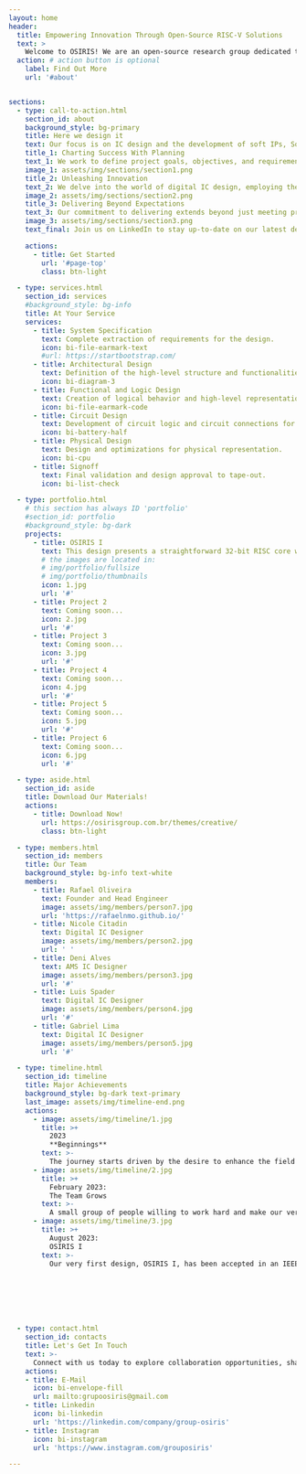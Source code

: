 ```yaml
---
layout: home
header:
  title: Empowering Innovation Through Open-Source RISC-V Solutions
  text: >
    Welcome to OSIRIS! We are an open-source research group dedicated to developing cutting-edge RISC-V architectures for integrated systems. 
  action: # action button is optional
    label: Find Out More
    url: '#about'


sections:
  - type: call-to-action.html
    section_id: about
    background_style: bg-primary
    title: Here we design it
    text: Our focus is on IC design and the development of soft IPs, SoCs, and ASICs for both general-purpose and low-power applications. Our team is committed to advancing the field of VLSI design through innovative research and practical solutions. 
    title_1: Charting Success With Planning
    text_1: We work to define project goals, objectives, and requirements. We carefully consider the specifications, constraints, and timelines to create a detailed project plan that serves as a roadmap for the entire design process. This planning phase is crucial in establishing clear project milestones and deliverables, enabling us to manage resources efficiently and ensure that the project stays on track from start to finish.
    image_1: assets/img/sections/section1.png
    title_2: Unleashing Innovation
    text_2: We delve into the world of digital IC design, employing the latest tools and methodologies to craft innovative solutions. Our focus extends to the development of soft IPs, SoCs, and ASICs tailored to both general-purpose and low-power applications. We believe in pushing the boundaries of what's possible, and our designs reflect that commitment, consistently delivering excellence in the field of VLSI design.
    image_2: assets/img/sections/section2.png
    title_3: Delivering Beyond Expectations
    text_3: Our commitment to delivering extends beyond just meeting project specifications, we strive to provide practical solutions to the world that align with our long-term goals. With rigorous testing, quality assurance, and adherence to industry standards, we guarantee that the delivered ASIC designs are ready to make a significant impact in the world of microelectronics.
    image_3: assets/img/sections/section3.png
    text_final: Join us on LinkedIn to stay up-to-date on our latest developments and insights into the world of semiconductor design.

    actions:
      - title: Get Started
        url: '#page-top'
        class: btn-light

  - type: services.html
    section_id: services
    #background_style: bg-info
    title: At Your Service
    services:
      - title: System Specification
        text: Complete extraction of requirements for the design.
        icon: bi-file-earmark-text
        #url: https://startbootstrap.com/
      - title: Architectural Design
        text: Definition of the high-level structure and functionalities.
        icon: bi-diagram-3
      - title: Functional and Logic Design
        text: Creation of logical behavior and high-level representation.
        icon: bi-file-earmark-code
      - title: Circuit Design
        text: Development of circuit logic and circuit connections for the design.
        icon: bi-battery-half
      - title: Physical Design
        text: Design and optimizations for physical representation.
        icon: bi-cpu
      - title: Signoff
        text: Final validation and design approval to tape-out.
        icon: bi-list-check

  - type: portfolio.html
    # this section has always ID 'portfolio'
    #section_id: portfolio
    #background_style: bg-dark
    projects:
      - title: OSIRIS I
        text: This design presents a straightforward 32-bit RISC core with 16 general-purpose registers (x0-x15), where x0 is a dedicated ZERO register.
        # the images are located in:
        # img/portfolio/fullsize
        # img/portfolio/thumbnails
        icon: 1.jpg
        url: '#'
      - title: Project 2
        text: Coming soon...
        icon: 2.jpg
        url: '#'
      - title: Project 3
        text: Coming soon...
        icon: 3.jpg
        url: '#'
      - title: Project 4
        text: Coming soon...
        icon: 4.jpg
        url: '#'
      - title: Project 5
        text: Coming soon...
        icon: 5.jpg
        url: '#'
      - title: Project 6
        text: Coming soon...
        icon: 6.jpg
        url: '#'

  - type: aside.html
    section_id: aside
    title: Download Our Materials!
    actions:
      - title: Download Now!
        url: https://osirisgroup.com.br/themes/creative/
        class: btn-light

  - type: members.html
    section_id: members
    title: Our Team
    background_style: bg-info text-white
    members:
      - title: Rafael Oliveira
        text: Founder and Head Engineer
        image: assets/img/members/person7.jpg
        url: 'https://rafaelnmo.github.io/'
      - title: Nicole Citadin
        text: Digital IC Designer
        image: assets/img/members/person2.jpg
        url: ' '
      - title: Deni Alves
        text: AMS IC Designer
        image: assets/img/members/person3.jpg
        url: '#'
      - title: Luis Spader
        text: Digital IC Designer
        image: assets/img/members/person4.jpg
        url: '#'
      - title: Gabriel Lima
        text: Digital IC Designer
        image: assets/img/members/person5.jpg
        url: '#'

  - type: timeline.html
    section_id: timeline
    title: Major Achievements
    background_style: bg-dark text-primary
    last_image: assets/img/timeline-end.png
    actions:
      - image: assets/img/timeline/1.jpg
        title: >+
          2023
          **Beginnings**
        text: >-
          The journey starts driven by the desire to enhance the field of microelectronics in Brazil through RISC-V solutions, aspiring to learn IC design along the way.
      - image: assets/img/timeline/2.jpg
        title: >+
          February 2023:
          The Team Grows
        text: >-
          A small group of people willing to work hard and make our very first low-power core design joined.
      - image: assets/img/timeline/3.jpg
        title: >+
          August 2023:
          OSIRIS I
        text: >-
          Our very first design, OSIRIS I, has been accepted in an IEEE program, with strong chances for tapeout by year-end.





          

  - type: contact.html
    section_id: contacts
    title: Let's Get In Touch
    text: >-
      Connect with us today to explore collaboration opportunities, share your ideas, or get answers to your inquiries. We're eager to hear from you and discuss how we can work together.
    actions:
    - title: E-Mail
      icon: bi-envelope-fill
      url: mailto:grupoosiris@gmail.com
    - title: Linkedin
      icon: bi-linkedin
      url: 'https://linkedin.com/company/group-osiris'
    - title: Instagram
      icon: bi-instagram
      url: 'https://www.instagram.com/grouposiris'

---
```

